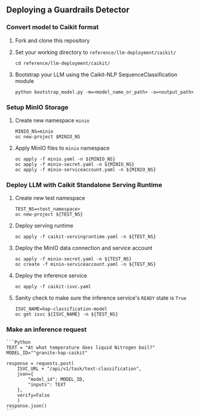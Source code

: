 ## Deploying a Guardrails Detector

### Convert model to Caikit format
1. Fork and clone this repository

2. Set your working directory to `reference/llm-deployment/caikit/`
    ```
    cd reference/llm-deployment/caikit/
    ```
3. Bootstrap your LLM using the Caikit-NLP SequenceClassification module
    ```
    python bootstrap_model.py -m=<model_name_or_path> -o=<output_path>
    ```

### Setup MinIO Storage
1. Create new namespace `minio`
    ```
    MINIO_NS=minio
    oc new-project $MINIO_NS
    ```

2. Apply MinIO files to `minio` namespace
    ```
    oc apply -f minio.yaml -n ${MINIO_NS}
    oc apply -f minio-secret.yaml -n ${MINIO_NS}
    oc apply -f minio-serviceaccount.yaml -n ${MINIO_NS}
    ```

### Deploy LLM with Caikit Standalone Serving Runtime
1. Create new test namespace
    ```
    TEST_NS=<test_namespace>
    oc new-project ${TEST_NS}
    ```

2. Deploy serving runtime
    ```
    oc apply -f caikit-servingruntime.yaml -n ${TEST_NS}
    ```

3. Deploy the MinIO data connection and service account
    ```
    oc apply -f minio-secret.yaml -n ${TEST_NS}
    oc create -f minio-serviceaccount.yaml -n ${TEST_NS}
    ```

4. Deploy the inference service
    ```
    oc apply -f caikit-isvc.yaml
    ```

5. Sanity check to make sure the inference service's `READY` state is `True`
    ```
    ISVC_NAME=hap-classification-model
    oc get isvc ${ISVC_NAME} -n ${TEST_NS}
    ```

### Make an inference request
    ```Python
    TEXT = "At what temperature does liquid Nitrogen boil?"
    MODEL_ID=""granite-hap-caikit"

    response = requests.post(
        ISVC_URL + "/api/v1/task/text-classification",
        json={
            "model_id": MODEL_ID,
            "inputs": TEXT
        },
        verify=False
        )
    response.json()
    ```